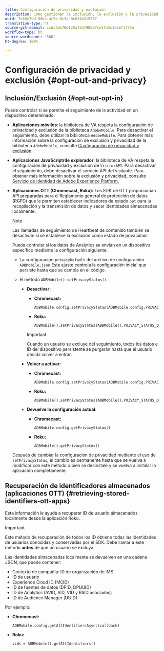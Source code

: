 ```yaml
---
title: Configuración de privacidad y exclusión
description: Cómo gestionar la inclusión, la exclusión y la privacidad.
uuid: 7e60c7bd-8dba-4c7a-9c3c-0c634b815397
translation-type: ht
source-git-commit: ccdc3e170d125a76d798be7ce1fa5c12eef1f76a
workflow-type: ht
source-wordcount: '360'
ht-degree: 100%

---
```



# Configuración de privacidad y exclusión {#opt-out-and-privacy}

## Inclusión/Exclusión {#opt-out-opt-in}

Puede controlar si se permite el seguimiento de la actividad en un dispositivo determinado:

* **Aplicaciones móviles**: la biblioteca de VA respeta la configuración de privacidad y exclusión de la biblioteca `AdobeMobile`. Para desactivar el seguimiento, debe utilizar la biblioteca `AdobeMobile`. Para obtener más información sobre la configuración de exclusión y privacidad de la biblioteca `AdobeMobile`, consulte [Configuración de privacidad y exclusión](https://docs.adobe.com/content/help/es-ES/mobile-services/android/gdpr-privacy-android/privacy.html).
* **Aplicaciones JavaScript/de explorador**: la biblioteca de VA respeta la configuración de privacidad y exclusión de `VisitorAPI`. Para desactivar el seguimiento, debe desactivar el servicio API del visitante. Para obtener más información sobre la exclusión y privacidad, consulte [Servicio de identidad de Adobe Experience Platform.](https://docs.adobe.com/content/help/es-ES/id-service/using/home.html)
* **Aplicaciones OTT (Chromecast, Roku):** Los SDK de OTT proporcionan API preparadas para el Reglamento general de protección de datos (RGPD) que le permiten establecer indicadores de estado `opt` para la recopilación y la transmisión de datos y sacar identidades almacenadas localmente.

   >[!NOTE]
   >
   >Las llamadas de seguimiento de Heartbeat de contenido también se desactivan si se establece la exclusión como estado de privacidad.

   Puede controlar si los datos de Analytics se envían en un dispositivo específico mediante la configuración siguiente:

   * La configuración `privacyDefault` del archivo de configuración `ADBMobile.json` Este ajuste controla la configuración inicial que persiste hasta que se cambia en el código.

   * El método `ADBMobile().setPrivacyStatus()`.

      * **Desactivar:**

         * **Chromecast:**

            ```
            ADBMobile.config.setPrivacyStatus(ADBMobile.config.PRIVACY_STATUS_OPT_OUT)
            ```

         * **Roku:**

            ```
            ADBMobile().setPrivacyStatus(ADBMobile().PRIVACY_STATUS_OPT_OUT)
            ```
         >[!IMPORTANT]
         >
         >Cuando un usuario se excluye del seguimiento, todos los datos e ID del dispositivo persistente se purgarán hasta que el usuario decida volver a entrar.

      * **Volver a activar:**

         * **Chromecast:**

            ```
            ADBMobile.config.setPrivacyStatus(ADBMobile.config.PRIVACY_STATUS_OPT_IN)
            ```

         * **Roku:**

            ```
            ADBMobile().setPrivacyStatus(ADBMobile().PRIVACY_STATUS_OPT_IN)
            ```
      * **Devuelve la configuración actual:**

         * **Chromecast:**

            ```
            ADBMobile.config.getPrivacyStatus()
            ```

         * **Roku:**

            ```
            ADBMobile().getPrivacyStatus()
            ```
   Después de cambiar la configuración de privacidad mediante el uso de `setPrivacyStatus`, el cambio es permanente hasta que se vuelva a modificar con este método o bien se desinstale y se vuelva a instalar la aplicación completamente.

## Recuperación de identificadores almacenados (aplicaciones OTT) {#retrieving-stored-identifiers-ott-apps}

Esta información le ayuda a recuperar ID de usuario almacenados localmente desde la aplicación Roku.

>[!IMPORTANT]
>
>Este método de recuperación de todos los ID obtiene todas las identidades de usuarios conocidas y conservadas por el SDK. Debe llamar a este método **antes** de que un usuario se excluya.

Las identidades almacenadas localmente se devuelven en una cadena JSON, que puede contener:

* Contexto de compañía: ID de organización de IMS
* ID de usuario
* Experience Cloud ID (MCID)
* ID de fuentes de datos (DPID, DPUUID)
* ID de Analytics (AVID, AID, VID y RSID asociados)
* ID de Audience Manager (UUID)

Por ejemplo:

* **Chromecast:**

   ```
   ADBMobile.config.getAllIdentifiersAsync(callback)
   ```

* **Roku:**

   ```
   vids = ADBMobile().getAllIdentifiers()
   ```

